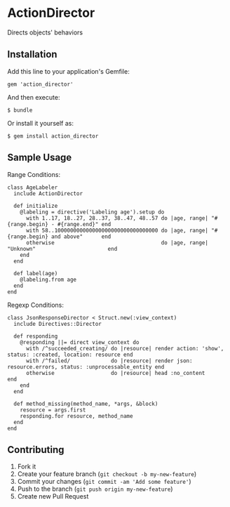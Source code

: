 # ActionDirector

Directs objects' behaviors

## Installation

Add this line to your application's Gemfile:

    gem 'action_director'

And then execute:

    $ bundle

Or install it yourself as:

    $ gem install action_director

## Sample Usage

Range Conditions:

    class AgeLabeler
      include ActionDirector

      def initialize
        @labeling = directive('Labeling age').setup do
          with 1..17, 18..27, 28..37, 38..47, 48..57 do |age, range| "#{range.begin} - #{range.end}" end
          with 58..100000000000000000000000000000000 do |age, range| "#{range.begin} and above"      end
          otherwise                                  do |age, range| "Unknown"                       end
        end
      end
    
      def label(age)
        @labeling.from age
      end
    end

Regexp Conditions:

    class JsonResponseDirector < Struct.new(:view_context)
      include Directives::Director

      def responding
        @responding ||= direct view_context do
          with /^succeeded_creating/ do |resource| render action: 'show', status: :created, location: resource end
          with /^failed/             do |resource| render json: resource.errors, status: :unprocessable_entity end
          otherwise                  do |resource| head :no_content                                            end
        end
      end

      def method_missing(method_name, *args, &block)
        resource = args.first
        responding.for resource, method_name
      end
    end

## Contributing

1. Fork it
2. Create your feature branch (`git checkout -b my-new-feature`)
3. Commit your changes (`git commit -am 'Add some feature'`)
4. Push to the branch (`git push origin my-new-feature`)
5. Create new Pull Request
